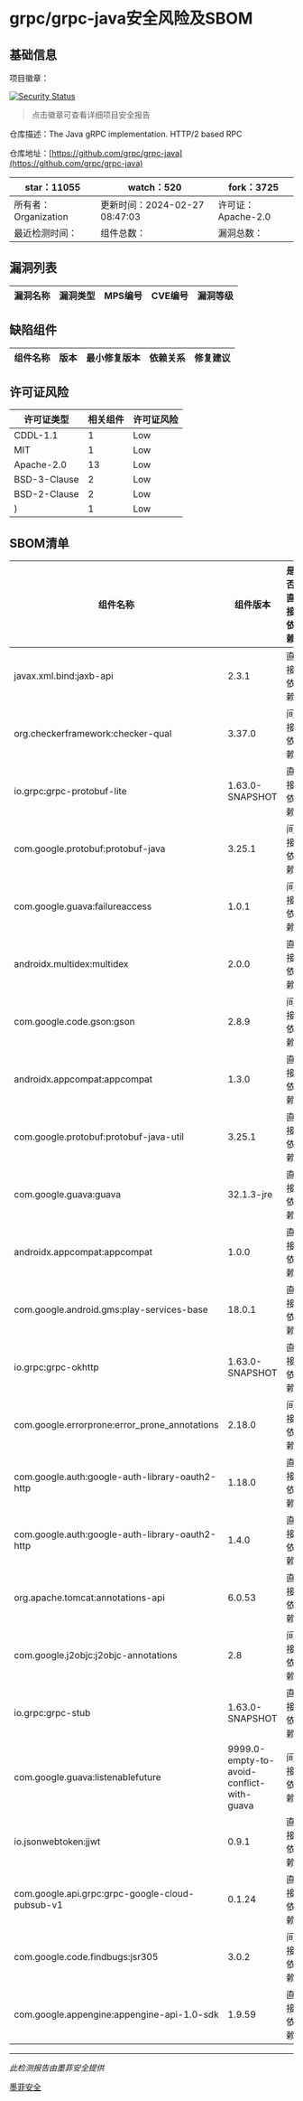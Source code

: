 # grpc/grpc-java安全风险及SBOM

## 基础信息

项目徽章：

[![Security Status](https://www.murphysec.com/platform3/v31/badge/1762539060963516416.svg)](https://www.murphysec.com/console/report/1692598165894483968/1762539060963516416)

> 点击徽章可查看详细项目安全报告

仓库描述：The Java gRPC implementation. HTTP/2 based RPC

仓库地址：[https://github.com/grpc/grpc-java](https://github.com/grpc/grpc-java)

| star：11055 | watch：520 | fork：3725 |
| ----------- | -------------- | ------------ |
| 所有者：Organization | 更新时间：2024-02-27 08:47:03 | 许可证：Apache-2.0 |
| 最近检测时间： | 组件总数： | 漏洞总数： |




## 漏洞列表

| 漏洞名称 | 漏洞类型 | MPS编号 | CVE编号 | 漏洞等级 |
| ------- | ------ | ------- | ------ | ----- |





## 缺陷组件

| 组件名称 | 版本 | 最小修复版本 | 依赖关系 | 修复建议 |
| -------- | ---- | ------------ | -------- | -------- |





## 许可证风险

| 许可证类型 | 相关组件 | 许可证风险 |
| ---------- | -------- | ---------- |
|CDDL-1.1|1|Low|
|MIT|1|Low|
|Apache-2.0|13|Low|
|BSD-3-Clause|2|Low|
|BSD-2-Clause|2|Low|
|)|1|Low|




## SBOM清单

| 组件名称 | 组件版本 | 是否直接依赖 | 仓库 |
| -------- | -------- | ------------ | ---- |
|javax.xml.bind:jaxb-api|2.3.1|直接依赖|maven|
|org.checkerframework:checker-qual|3.37.0|间接依赖|maven|
|io.grpc:grpc-protobuf-lite|1.63.0-SNAPSHOT|直接依赖|maven|
|com.google.protobuf:protobuf-java|3.25.1|间接依赖|maven|
|com.google.guava:failureaccess|1.0.1|间接依赖|maven|
|androidx.multidex:multidex|2.0.0|直接依赖|maven|
|com.google.code.gson:gson|2.8.9|间接依赖|maven|
|androidx.appcompat:appcompat|1.3.0|直接依赖|maven|
|com.google.protobuf:protobuf-java-util|3.25.1|直接依赖|maven|
|com.google.guava:guava|32.1.3-jre|直接依赖|maven|
|androidx.appcompat:appcompat|1.0.0|直接依赖|maven|
|com.google.android.gms:play-services-base|18.0.1|直接依赖|maven|
|io.grpc:grpc-okhttp|1.63.0-SNAPSHOT|直接依赖|maven|
|com.google.errorprone:error_prone_annotations|2.18.0|间接依赖|maven|
|com.google.auth:google-auth-library-oauth2-http|1.18.0|直接依赖|maven|
|com.google.auth:google-auth-library-oauth2-http|1.4.0|直接依赖|maven|
|org.apache.tomcat:annotations-api|6.0.53|直接依赖|maven|
|com.google.j2objc:j2objc-annotations|2.8|间接依赖|maven|
|io.grpc:grpc-stub|1.63.0-SNAPSHOT|直接依赖|maven|
|com.google.guava:listenablefuture|9999.0-empty-to-avoid-conflict-with-guava|间接依赖|maven|
|io.jsonwebtoken:jjwt|0.9.1|直接依赖|maven|
|com.google.api.grpc:grpc-google-cloud-pubsub-v1|0.1.24|直接依赖|maven|
|com.google.code.findbugs:jsr305|3.0.2|间接依赖|maven|
|com.google.appengine:appengine-api-1.0-sdk|1.9.59|直接依赖|maven|


------

*此检测报告由墨菲安全提供*

[墨菲安全](www.murphysec.com)